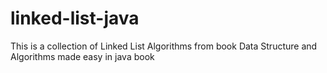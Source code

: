 # linked-list-java
This is a collection of Linked List Algorithms from book Data Structure and Algorithms made easy in java book
